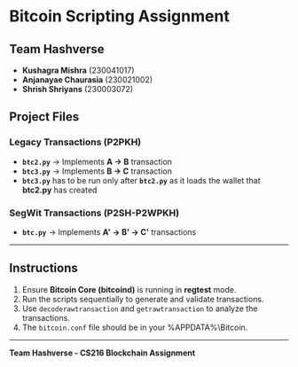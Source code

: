# Bitcoin Scripting Assignment

## Team **Hashverse**  
- **Kushagra Mishra** (230041017)  
- **Anjanayae Chaurasia** (230021002)  
- **Shrish Shriyans** (230003072)  

##  Project Files  
###  **Legacy Transactions (P2PKH)**  
- **`btc2.py`** → Implements **A → B** transaction  
- **`btc3.py`** → Implements **B → C** transaction
- **`btc3.py`** has to be run only after **`btc2.py`** as it loads the wallet that **btc2.py** has created

### **SegWit Transactions (P2SH-P2WPKH)**  
- **`btc.py`** → Implements **A' → B' → C'** transactions  

---

## **Instructions**  
1. Ensure **Bitcoin Core (bitcoind)** is running in **regtest** mode.  
2. Run the scripts sequentially to generate and validate transactions.  
3. Use `decoderawtransaction` and `getrawtransaction` to analyze the transactions.  
4. The `bitcoin.conf` file should be in your \%APPDATA%\Bitcoin.  
---

**Team Hashverse - CS216 Blockchain Assignment**
